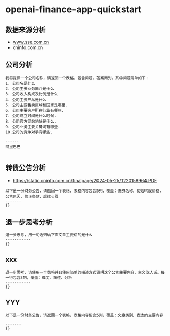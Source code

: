 # openai-finance-app-quickstart
## 数据来源分析
 - www.sse.com.cn
 - cninfo.com.cn

## 公司分析
```
我将提供一个公司名称，请返回一个表格，包含问题，答案两列，其中问题清单如下：
1. 公司名是什么
2. 公司主要业务简介是什么
3. 公司收入构成及比例是什么
4. 公司主要产品是什么
5. 公司主要售卖区域和国家是哪里.
6. 公司主要客户所在行业有哪些.
7. 公司成立时间是什么时候.
8. 公司官方网站地址是什么.
9. 公司业务主要关键词有哪些.
10.公司的竞争对手有哪些.

------
阿里巴巴


```


## 转债公告分析
- https://static.cninfo.com.cn/finalpage/2024-05-25/1220158964.PDF
```
以下是一份财务公告，请返回一个表格，表格内容包含5列，覆盖：债券名称，初始转股价格，公告原因，修正条款，后续步骤
-------
{}
```

## 退一步思考分析
```
退一步思考，用一句话归纳下面文章主要讲的是什么
-----------
{}
```

## xxx
```
退一步思考，请使用一个表格并且使用简单的描述方式说明这个公告主要内容，主义说人话。每一行包含3列，覆盖：维度、简述、分析
-----------
{}
```


## YYY
```
以下是一份财务公告，请返回一个表格，表格内容包含5列，覆盖：文章类别、表达的主要内容

-------
{}
```
